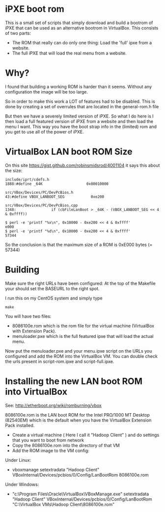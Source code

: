 iPXE boot rom
=============

This is a small set of scripts that simply download and build a bootrom of iPXE that can be used as an alternative bootrom in VirtualBox.
This consists of two parts:
- The ROM that really can do only one thing: Load the 'full' ipxe from a website.
- The full iPXE that will load the real menu from a website.

Why?
====
I found that building a working ROM is harder than it seems.
Without any configuration the image will be too large.

So in order to make this work a LOT of features had to be disabled.
This is done by creating a set of overrules that are located in the general-rom.h file

But then we have a severely limited version of iPXE.
So what I do here is I then load a full featured version of iPXE from a website and then load the menu I want.
This way you have the boot strap info in the (limited) rom and you get to use all of the power of iPXE.

VirtualBox LAN boot ROM Size
==========
On this site https://gist.github.com/robinsmidsrod/4001104 it says this about the size:

    include/iprt/cdefs.h
    1888:#define _64K                    0x00010000
 
    src/VBox/Devices/PC/DevPcBios.h
    43:#define VBOX_LANBOOT_SEG            0xe200
  
    src/VBox/Devices/PC/DevPcBios.cpp
    1348:                if (cbFileLanBoot > _64K - (VBOX_LANBOOT_SEG << 4 & 0xffff))
   
    $ perl -e 'printf "%x\n", 0x10000 - 0xe200 << 4 & 0xffff'
    e000
    $ perl -e 'printf "%d\n", 0x10000 - 0xe200 << 4 & 0xffff'
    57344
  
So the conclusion is that the maximum size of a ROM is 0xE000 bytes (= 57344)

Building
========
Make sure the right URLs have been configured:
At the top of the Makefile your should set the BASEURL to the right spot.

I run this on my CentOS system and simply type

    make   

You will have two files:
- 8086100e.rom which is the rom file for the virtual machine (VirtualBox with Extension Pack).
- menuloader.pxe which is the full featured ipxe that will load the actual menu.

Now put the menuloader.pxe and your menu.ipxe script on the URLs you configured and add the ROM into the VirtualBox VM.
You can double check the urls present in script-rom.ipxe and script-full.ipxe.

Installing the new LAN boot ROM into VirtualBox
========
See: http://etherboot.org/wiki/romburning/vbox

8086100e.rom is the LAN boot ROM for the Intel PRO/1000 MT Desktop (82540EM) which is the default when you have the VirtualBox Extension Pack installed.

- Create a virtual machine ( Here I call it "Hadoop Client" ) and do settings that you want to boot from network
- Copy the 8086100e.rom into the directory of that VM
- Add the ROM image to the VM config:

Under Linux: 
- vboxmanage setextradata "Hadoop Client" VBoxInternal/Devices/pcbios/0/Config/LanBootRom 8086100e.rom

Under Windows: 
- "c:\Program Files\Oracle\VirtualBox\VBoxManage.exe" setextradata "Hadoop Client" VBoxInternal/Devices/pcbios/0/Config/LanBootRom "C:\VirtualBox VMs\Hadoop Client\8086100e.rom" 
